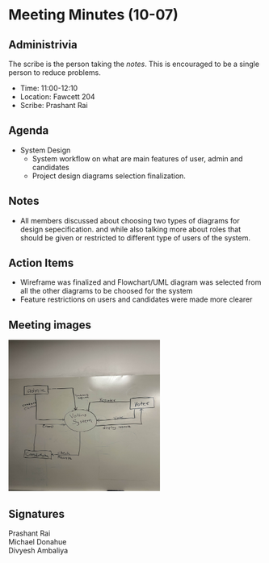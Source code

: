 
# Meeting Minutes (10-07)

## Administrivia
The scribe is the person taking the _notes_. This is encouraged to be a single person to reduce problems.
* Time: 11:00-12:10
* Location: Fawcett 204
* Scribe: Prashant Rai

## Agenda
* System Design
  * System workflow on what are main features of    user, admin and candidates
  * Project design diagrams selection finalization.

## Notes
* All members discussed about choosing two types of diagrams for design sepecification. and while also talking more about roles that should be given or restricted to different type of users of the system.


## Action Items
* Wireframe was finalized and Flowchart/UML diagram was selected from all the other diagrams to be choosed for the system
* Feature restrictions on users and candidates were made more clearer

## Meeting images
<img src="./Images/15-10.jpg" width=300 height=300>

## Signatures
Prashant Rai  
Michael Donahue  
Divyesh Ambaliya
